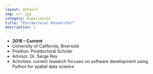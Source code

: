 ```yaml
---
layout: default
img: ucr.jpg
category: Experiences
title: "Postdoctoral Researcher"
description: |
---
```



* __2018 – Current__
* University of California, Riverside
* Position: ​Postdoctoral Scholar
* Advisor: Dr. Serge Rey
* Activities: ​current research focuses on software development using Python for spatial data science
